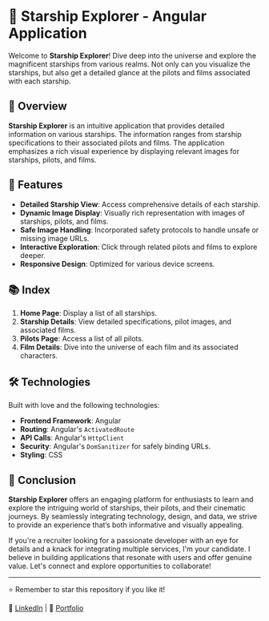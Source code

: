 # 🚀 Starship Explorer - Angular Application

Welcome to **Starship Explorer**! Dive deep into the universe and explore the magnificent starships from various realms. Not only can you visualize the starships, but also get a detailed glance at the pilots and films associated with each starship.

## 🌌 Overview

**Starship Explorer** is an intuitive application that provides detailed information on various starships. The information ranges from starship specifications to their associated pilots and films. The application emphasizes a rich visual experience by displaying relevant images for starships, pilots, and films.

## 🎯 Features

- **Detailed Starship View**: Access comprehensive details of each starship.
- **Dynamic Image Display**: Visually rich representation with images of starships, pilots, and films.
- **Safe Image Handling**: Incorporated safety protocols to handle unsafe or missing image URLs.
- **Interactive Exploration**: Click through related pilots and films to explore deeper.
- **Responsive Design**: Optimized for various device screens.

## 📚 Index

1. **Home Page**: Display a list of all starships.
2. **Starship Details**: View detailed specifications, pilot images, and associated films.
3. **Pilots Page**: Access a list of all pilots.
4. **Film Details**: Dive into the universe of each film and its associated characters.

## 🛠 Technologies

Built with love and the following technologies:

- **Frontend Framework**: Angular
- **Routing**: Angular's `ActivatedRoute`
- **API Calls**: Angular's `HttpClient`
- **Security**: Angular's `DomSanitizer` for safely binding URLs.
- **Styling**: CSS

## 📝 Conclusion

**Starship Explorer** offers an engaging platform for enthusiasts to learn and explore the intriguing world of starships, their pilots, and their cinematic journeys. By seamlessly integrating technology, design, and data, we strive to provide an experience that’s both informative and visually appealing.

If you're a recruiter looking for a passionate developer with an eye for details and a knack for integrating multiple services, I'm your candidate. I believe in building applications that resonate with users and offer genuine value. Let's connect and explore opportunities to collaborate!

---

⭐️ Remember to star this repository if you like it!

🔗 [LinkedIn](https://www.linkedin.com/in/valerioparadiso/) | 🔗 [Portfolio](YOUR_PORTFOLIO_LINK)
